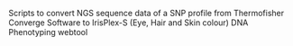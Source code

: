 Scripts to convert NGS sequence data of a SNP profile from Thermofisher Converge Software to IrisPlex-S (Eye, Hair and Skin colour) DNA Phenotyping webtool
